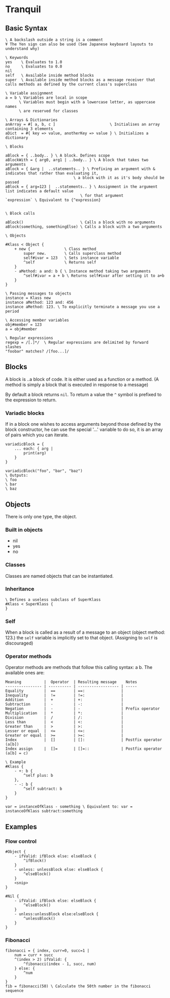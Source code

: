 # Tranquil

## Basic Syntax

```
\ A backslash outside a string is a comment 
¥ The Yen sign can also be used (See Japanese keyboard layouts to understand why)

\ Keywords
yes    \ Evaluates to 1.0
no     \ Evaluates to 0.0
nil 
self   \ Available inside method blocks
super  \ Available inside method blocks as a message receiver that calls methods as defined by the current class's superclass

\ Variable assignment
a = b \ Variables are local in scope
      \ Variables must begin with a lowercase letter, as uppercase names
      \ are reserved for classes

\ Arrays & Dictionaries
anArray = #[ a, b, c ]                        \ Initialises an array containing 3 elements
aDict  = #{ key => value, anotherKey => value } \ Initializes a dictionary

\ Blocks

aBlock = { ..body.. } \ A block. Defines scope
aBlockWith = { arg0, arg1 | ..body.. } \ A block that takes two arguments
aBlock = { &arg |  ..statements.. } \ Prefixing an argument with & indicates that rather than evaluating it,
                              \ a block with it as it's body should be passed
aBlock = { arg=123 |  ..statements.. } \ Assignment in the argument list indicates a default value
                                 \ for that argument
`expression` \ Equivalent to {^expression}


\ Block calls

aBlock()                         \ Calls a block with no arguments
aBlock(something, somethingElse) \ Calls a block with a two arguments

\ Objects

#Klass < Object {
	+ new {               \ Class method
		super new.        \ Calls superclass method
		self#ivar = 123   \ Sets instance variable
		^self             \ Returns self
	}
	- aMethod: a and: b { \ Instance method taking two arguments
		^self#ivar = a + b \ Returns self#ivar after setting it to a+b
	}
}

\ Passing messages to objects
instance = Klass new
instance aMethod: 123 and: 456
instance aMethod: 123. \ To explicitly terminate a message you use a period

\ Accessing member variables
obj#member = 123
a = obj#member

\ Regular expressions
regexp = /[.]*/  \ Regular expressions are delimited by forward slashes
"foobar" matches? /[foo...]/
```

## Blocks

A block is ..a block of code. It is either used as a function or a method. (A method is simply a block that is executed in response to a message)

By default a block returns `nil`. To return a value the `^` symbol is prefixed to the expression to return.

### Variadic blocks
If in a block one wishes to access arguments beyond those defined by the block constructor, he can use the special '...' variable to do so, it is an array of pairs which you can iterate.

```
variadicBlock = {
	... each: { arg |
		print(arg)
	}
}

variadicBlock("foo", "bar", "baz")
\ Outputs:
\ foo
\ bar
\ baz
```

## Objects

There is only one type, the object.

### Built in objects

* nil
* yes
* no


### Classes
Classes are named objects that can be instantiated.

### Inheritance

```
\ Defines a useless subclass of SuperKlass
#Klass < SuperKlass {
}
```

### Self
When a block is called as a result of a message to an object (object method: 123.) the `self` variable is implicitly set to that object. (Assigning to `self` is discouraged)

### Operator methods

Operator methods are methods that follow this calling syntax: a <operator> b. The available ones are:

```
Meaning          |  Operator  | Resulting message    Notes
---------------- | ---------- | ------------------ | -----
Equality         |  ==        | ==:                |
Inequality       |  !=        | !=:                |
Addition         |  +         | +:                 | 
Subtraction      |  -         | -:                 |
Negation         |  -         | -                  | Prefix operator
Multiplication   |  *         | *:                 | 
Division         |  /         | /:                 | 
Less than        |  <         | <:                 |
Greater than     |  >         | >:                 |
Lesser or equal  |  <=        | <=:                |
Greater or equal |  >=        | >=:                |
Index            |  []        | []:                | Postfix operator (a[b])
Index assign     |  []=       | []=::              | Postfix operator (a[b] = c)

\ Example
#Klass {
	- +: b {
		^self plus: b
	},
	- -: b {
		^self subtract: b
	}
}

var = instanceOfKlass - something \ Equivalent to: var = instanceOfKlass subtract:something
```

## Examples

### Flow control
```
#Object {
	- ifValid: ifBlock else: elseBlock {
		^ifBlock()
	}
	- unless: unlessBlock else: elseBlock {
		^elseBlock()
	}
	<snip>
}

#Nil {
	- ifValid: ifBlock else: elseBlock {
		^elseBlock()
	}
	- unless:unlessBlock else:elseBlock {
		^unlessBlock()
	}
}
```

### Fibonacci
```
fibonacci = { index, curr=0, succ=1 |
	num = curr + succ
	^(index > 2) ifValid: {
		^fibonacci(index - 1, succ, num)
	} else: {
		^num
	}
}
fib = fibonacci(50) \ Calculate the 50th number in the fibonacci sequence
```